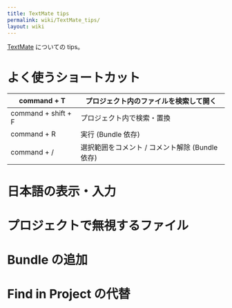 ```yaml
---
title: TextMate tips
permalink: wiki/TextMate_tips/
layout: wiki
---
```


[TextMate](http://macromates.com/) についての tips。

よく使うショートカット
======================

|command + T|プロジェクト内のファイルを検索して開く|
|-----------|--------------------------------------|
|command + shift + F|プロジェクト内で検索・置換|
|command + R|実行 (Bundle 依存)|
|command + /|選択範囲をコメント / コメント解除 (Bundle 依存)|

日本語の表示・入力
==================

プロジェクトで無視するファイル
==============================

Bundle の追加
=============

Find in Project の代替
======================
